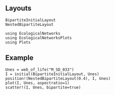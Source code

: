 ## Layouts

```@docs
BipartiteInitialLayout
NestedBipartiteLayout
```

```@setup default
using EcologicalNetworks
using EcologicalNetworksPlots
using Plots
```

## Example

```@example default
Unes = web_of_life("M_SD_033")
I = initial(BipartiteInitialLayout, Unes)
position!(NestedBipartiteLayout(0.4), I, Unes)
plot(I, Unes, aspectratio=1)
scatter!(I, Unes, bipartite=true)
```